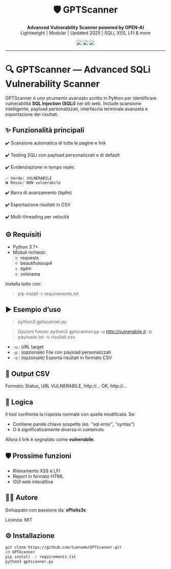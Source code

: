<h1 align="center">🛡️ GPTScanner</h1>
<p align="center">
  <strong>Advanced Vulnerability Scanner powered by OPEN-AI</strong><br>
  Lightweight | Modular | Updated 2025 | SQLi, XSS, LFI & more
</p>

<p align="center">
  <img src="https://img.shields.io/badge/status-active-success?style=flat-square" />
  <img src="https://img.shields.io/github/license/xPloits3c/GPTScanner?style=flat-square" />
  <img src="https://img.shields.io/github/stars/xPloits3c/GPTScanner?style=social" />
</p>

---
 

🔍 GPTScanner — Advanced SQLi Vulnerability Scanner
===================================================

GPTScanner è uno strumento avanzato scritto in Python per identificare vulnerabilità **SQL Injection (SQLi)** nei siti web.
Include scansione intelligente, payload personalizzati, interfaccia terminale avanzata e esportazione dei risultati.

✨ Funzionalità principali
--------------------------
✔️ Scansione automatica di tutte le pagine e link

✔️ Testing SQLi con payload personalizzati o di default

✔️ Evidenziazione in tempo reale:

    ✅ Verde: VULNERABILE
    ❌ Rosso: NON vulnerabile

✔️ Barra di avanzamento (tqdm)

✔️ Esportazione risultati in CSV

✔️ Multi-threading per velocità

⚙️ Requisiti
-------------
- Python 3.7+
- Moduli richiesti:
  - requests
  - beautifulsoup4
  - tqdm
  - colorama

Installa tutto con:
> pip install -r requirements.txt

▶️ Esempio d’uso
----------------
> python3 gptscanner.py

> Opzioni future: python3 gptscanner.py -u http://vulnerabile.it -p payloads.txt -o risultati.csv
- `-u` : URL target
- `-p` : (opzionale) File con payload personalizzati
- `-o` : (opzionale) Esporta risultati in formato CSV

📝 Output CSV
--------------
Formato:
Status, URL
VULNERABILE, http://...
OK, http://...

🧠 Logica
----------
Il tool confronta la risposta normale con quella modificata. Se:
- Contiene parole chiave sospette (es. "sql error", "syntax")
- O è significativamente diversa in contenuto

Allora il link è segnalato come **vulnerabile**.

🛡️ Prossime funzioni
---------------------
- Rilevamento XSS e LFI
- Report in formato HTML
- GUI web interattiva

👨‍💻 Autore
-----------
Sviluppato con passione da: **xPloits3c**

Licenza: MIT

## ⚙️ Installazione

```bash
git clone https://github.com/tuonome/GPTScanner.git
cd GPTScanner
pip install -r requirements.txt
python3 gptscanner.py
